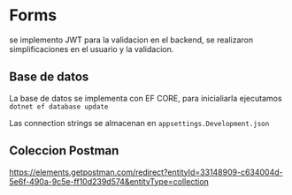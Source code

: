 # Forms

se implemento JWT para la validacion en el backend, se realizaron simplificaciones en el usuario y la validacion.

## Base de datos
La base de datos se implementa con EF CORE, para inicialiarla ejecutamos
`dotnet ef database update`

Las connection strings se almacenan en `appsettings.Development.json`

## Coleccion Postman
https://elements.getpostman.com/redirect?entityId=33148909-c634004d-5e6f-490a-9c5e-ff10d239d574&entityType=collection
